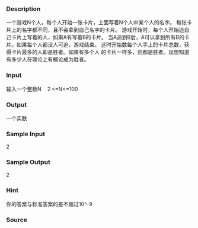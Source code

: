 
### Description
一个游戏N个人，每个人开始一张卡片，上面写着N个人中某个人的名字。
每张卡片上的名字都不同，且不会拿到自己名字的卡片。
游戏开始时，每个人开始追自己卡片上写着的人，如果A有写着B的卡片。
当A追到B后，A可以拿到所有B的卡片。如果每个人都没人可追，游戏结束。
这时开始数每个人手上的卡片总数，获得卡片最多的人即是胜者。如果有多个人
的卡片一样多，则都是胜者。现想知道有多少人在理论上有概论成为胜者。
### Input
输入一个整数N　２<=N<=100
### Output
一个实数
### Sample Input
2

### Sample Output
2
### Hint

你的答案与标准答案的差不超过10^-9

### Source
